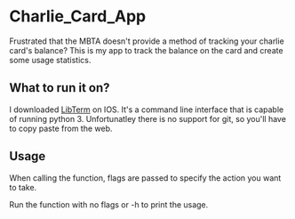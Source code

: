 # Charlie_Card_App

Frustrated that the MBTA doesn't provide a method of tracking your charlie card's balance? This is my app to track the balance on the card and create some usage statistics.

## What to run it on?

I downloaded [LibTerm](https://develobile.com/libterm/) on IOS. It's a command line interface that is capable of running python 3. Unfortunatley there is no support for git, so you'll have to copy paste from the web.

## Usage

When calling the function, flags are passed to specify the action you want to take.

Run the function with no flags or -h to print the usage.

